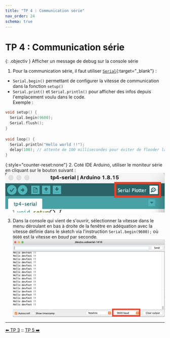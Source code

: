 ```yaml
---
title: "TP 4 : Communication série"
nav_order: 24
schema: true
---
```


# TP 4 : Communication série

{: .objectiv }
Afficher un message de debug sur la console série

1. Pour la communication série, il faut utiliser [`Serial`](https://www.arduino.cc/reference/en/language/functions/communication/serial/){:target="_blank"} :
  - `Serial.begin()` permettant de configurer la vitesse de communication dans la fonction `setup()`
  - `Serial.print()` et `Serial.println()` pour afficher des infos depuis l'emplacement voulu dans le code. <br> Exemple :

```c
void setup() {
  Serial.begin(9600);
  Serial.flush();
}

void loop() {
  Serial.println("Hello world !!");
  delay(100); // attente de 100 millisecondes pour éviter de flooder la console
}
```

{:style="counter-reset:none"}
2. Coté IDE Arduino, utiliser le moniteur série en cliquant sur le bouton suivant :
![bouton](resources/tp4-bouton.jpg)

3. Dans la console qui vient de s'ouvrir, sélectionner la vitesse dans le menu déroulant en bas à droite de la fenêtre en adéquation avec la vitesse définie dans le sketch via l'instruction `Serial.begin(9600);` où `9600` est la vitesse en _baud_ par seconde.
![console](resources/tp4-serial.jpg)

----
[⬅️ TP 3](tp3.md) :: [TP 5 ➡️](tp5.md)
